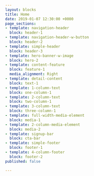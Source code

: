 ```yaml
---
layout: blocks
title: Home
date: 2019-01-07 12:30:00 +0000
page_sections:
- template: navigation-header
  block: header-1
- template: navigation-header-w-button
  block: header-2
- template: simple-header
  block: header-3
- template: hero-banner-w-image
  block: hero-2
- template: content-feature
  block: feature-1
  media_alignment: Right
- template: detail-content
  block: text-1
- template: 1-column-text
  block: one-column-1
- template: 2-column-text
  block: two-column-1
- template: 3-column-text
  block: three-column-1
- template: full-width-media-element
  block: media-1
- template: 2-column-media-element
  block: media-2
- template: signup-bar
  block: cta-bar
- template: simple-footer
  block: footer-1
- template: 4-column-footer
  block: footer-2
published: false

---
```

